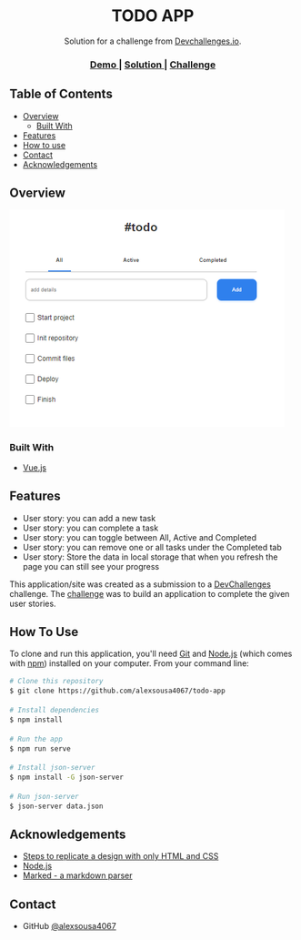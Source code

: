 <!-- Please update value in the {}  -->

<h1 align="center">TODO APP</h1>

<div align="center">
   Solution for a challenge from  <a href="http://devchallenges.io" target="_blank">Devchallenges.io</a>.
</div>

<div align="center">
  <h3>
    <a href="https://todo-app-omega-orcin.vercel.app/#/">
      Demo
    </a>
    <span> | </span>
    <a href="https://github.com/alexsousa4067/todo-app">
      Solution
    </a>
    <span> | </span>
    <a href="https://devchallenges.io/challenges/hH6PbOHBdPm6otzw2De5">
      Challenge
    </a>
  </h3>
</div>

<!-- TABLE OF CONTENTS -->

## Table of Contents

- [Overview](#overview)
    - [Built With](#built-with)
- [Features](#features)
- [How to use](#how-to-use)
- [Contact](#contact)
- [Acknowledgements](#acknowledgements)

<!-- OVERVIEW -->

## Overview

![screenshot](https://github.com/alexsousa4067/todo-app/blob/main/src/assets/overview.png?raw=true)

### Built With

<!-- This section should list any major frameworks that you built your project using. Here are a few examples.-->

- [Vue.js](https://vuejs.org/)

## Features

<!-- List the features of your application or follow the template. Don't share the figma file here :) -->
<ul>
<li>User story: you can add a new task</li>
<li>User story: you can complete a task</li>
<li>User story: you can toggle between All, Active and Completed</li>
<li>User story: you can remove one or all tasks under the Completed tab</li>
<li>User story: Store the data in local storage that when you refresh the page you can still see your progress</li>
</ul>

This application/site was created as a submission to a [DevChallenges](https://devchallenges.io/challenges) challenge. The [challenge](https://devchallenges.io/challenges/hH6PbOHBdPm6otzw2De5) was to build an application to complete the given user stories.

## How To Use

<!-- Example: -->

To clone and run this application, you'll need [Git](https://git-scm.com) and [Node.js](https://nodejs.org/en/download/) (which comes with [npm](http://npmjs.com)) installed on your computer. From your command line:

```bash
# Clone this repository
$ git clone https://github.com/alexsousa4067/todo-app

# Install dependencies
$ npm install

# Run the app
$ npm run serve

# Install json-server
$ npm install -G json-server

# Run json-server
$ json-server data.json
```

## Acknowledgements

<!-- This section should list any articles or add-ons/plugins that helps you to complete the project. This is optional but it will help you in the future. For example: -->

- [Steps to replicate a design with only HTML and CSS](https://devchallenges-blogs.web.app/how-to-replicate-design/)
- [Node.js](https://nodejs.org/)
- [Marked - a markdown parser](https://github.com/chjj/marked)

## Contact

- GitHub [@alexsousa4067](https://github.com/alexsousa4067)
